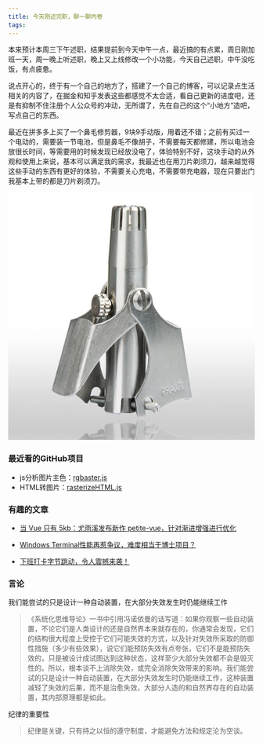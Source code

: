 ```yaml
---
title: 今天刚述完职，聊一聊内卷
tags:
---
```


本来预计本周三下午述职，结果提前到今天中午一点，最近搞的有点累，周日刚加班一天，周一晚上听述职，晚上又上线修改一个小功能，今天自己述职，中午没吃饭，有点疲惫。

说点开心的，终于有一个自己的地方了，搭建了一个自己的博客，可以记录点生活相关的内容了，在掘金和知乎发表这些都感觉不太合适，看自己更新的进度吧，还是有抑制不住注册个人公众号的冲动，无所谓了，先在自己的这个“小地方”造吧，写点自己的东西。

最近在拼多多上买了一个鼻毛修剪器，9块9手动版，用着还不错；之前有买过一个电动的，需要装一节电池，但是鼻毛不像胡子，不需要每天都修建，所以电池会放很长时间，等需要用的时候发现已经放没电了，体验特别不好，这块手动的从外观和使用上来说，基本可以满足我的需求，我最近也在用刀片剃须刀，越来越觉得这些手动的东西有更好的体验，不需要关心充电，不需要带充电器，现在只要出门我基本上带的都是刀片剃须刀。

![修剪器](https://raw.githubusercontent.com/nihaojob/blogImg/main/src%3Dhttp___cbu01.alicdn.com_img_ibank_2013_262_930_1008039262_1124984138.jpg%26refer%3Dhttp___cbu01.alicdn.jpeg)


### 最近看的GitHub项目
- js分析图片主色：[rgbaster.js](https://github.com/briangonzalez/rgbaster.js)
- HTML转图片：[rasterizeHTML.js](https://github.com/cburgmer/rasterizeHTML.js)


### 有趣的文章

- [当 Vue 只有 5kb：尤雨溪发布新作 petite-vue，针对渐进增强进行优化](https://mp.weixin.qq.com/s/L90F_s9-jdYXWXTrpq4G5Q)

- [Windows Terminal性能再惹争议，难度相当于博士项目？](https://mp.weixin.qq.com/s/1tnDvvaG_w_ycVKjIdnwTg)

- [下班打卡字节跳动，令人震撼来袭！](https://mp.weixin.qq.com/s/o0kzYzX5El4QiWEpczklGQ)

### 言论

我们能尝试的只是设计一种自动装置，在大部分失效发生时仍能继续工作
> 《系统化思维导论》一书中引用冯诺依曼的话写道：如果你观察一些自动装置，不论它们是人类设计的还是自然界本来就存在的，你通常会发现，它们的结构很大程度上受控于它们可能失效的方式，以及针对失效所采取的防御性措施（多少有些效果），说它们能预防失效有点夸张，它们不是能预防失效的，只是被设计成试图达到这种状态，这样至少大部分失效都不会是毁灭性的。所以，根本谈不上消除失效，或完全消除失效带来的影响。我们能尝试的只是设计一种自动装置，在大部分失效发生时仍能继续工作，这种装置减轻了失效的后果，而不是治愈失效，大部分人造的和自然界存在的自动装置，其内部原理都是如此。


纪律的重要性
> 纪律是关键，只有持之以恒的遵守制度，才能避免方法和规定沦为空谈。








